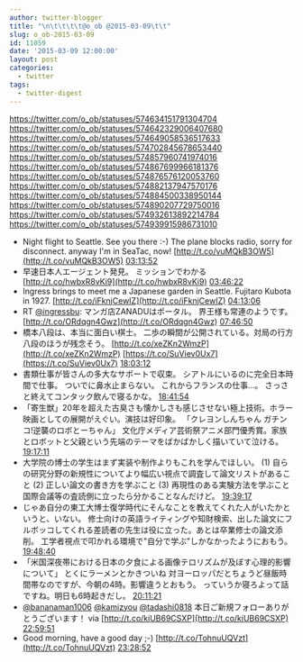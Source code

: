 ```yaml
---
author: twitter-blogger
title: "\n\t\t\t\t@o_ob @2015-03-09\t\t"
slug: o_ob-2015-03-09
id: 11059
date: '2015-03-09 12:00:00'
layout: post
categories:
  - twitter
tags:
  - twitter-digest
---
```


https://twitter.com/o_ob/statuses/574634151791304704 https://twitter.com/o_ob/statuses/574642329006407680 https://twitter.com/o_ob/statuses/574649058536517633 https://twitter.com/o_ob/statuses/574702845678653440 https://twitter.com/o_ob/statuses/574857960741974016 https://twitter.com/o_ob/statuses/574867699966181376 https://twitter.com/o_ob/statuses/574876576120053760 https://twitter.com/o_ob/statuses/574882137947570176 https://twitter.com/o_ob/statuses/574884500338950144 https://twitter.com/o_ob/statuses/574890207729750016 https://twitter.com/o_ob/statuses/574932613892214784 https://twitter.com/o_ob/statuses/574939915986731010  

*   Night flight to Seattle. See you there :-) The plane blocks radio, sorry for disconnect. anyway I'm in SeaTac, now! [http://t.co/vuMQkB3OW5](http://t.co/vuMQkB3OW5) [03:13:52](https://twitter.com/o_ob/statuses/574634151791304704)
*   早速日本人エージェント発見。 ミッションでわかる [http://t.co/hwbxR8vKi9](http://t.co/hwbxR8vKi9) [03:46:22](https://twitter.com/o_ob/statuses/574642329006407680)
*   Ingress brings to meet me a Japanese garden in Seattle. Fujitaro Kubota in 1927\. [http://t.co/iFknjCewIZ](http://t.co/iFknjCewIZ) [04:13:06](https://twitter.com/o_ob/statuses/574649058536517633)
*   RT [@ingressbu](https://twitter.com/ingressbu): マンガ店ZANADUはポータル。 界王様も常連のようです。 [http://t.co/ORdqgn4Gwz](http://t.co/ORdqgn4Gwz) [07:46:50](https://twitter.com/o_ob/statuses/574702845678653440)
*   橋本八段は、本当に面白い棋士。 二歩の瞬間が公開されている。対局の行方八段のほうが残念そう。 [http://t.co/xeZKn2WmzP](http://t.co/xeZKn2WmzP) [https://t.co/SuViev0Ux7](https://t.co/SuViev0Ux7) [18:03:12](https://twitter.com/o_ob/statuses/574857960741974016)
*   書類仕事が皆さんの多大なサポートで収束。 シアトルにいるのに完全日本時間で仕事。 ついでに鼻水止まらない。 これからフランスの仕事…。 さっさと終えてコンタック飲んで寝るかな。 [18:41:54](https://twitter.com/o_ob/statuses/574867699966181376)
*   「寄生獣」20年を超えた古臭さも懐かしさも感じさせない極上技術。ホラー映画としての展開がえぐい。演技は好印象。 「クレヨンしんちゃん ガチンコ!逆襲のロボとーちゃん」 文化庁メディア芸術祭アニメ部門優秀賞。家族とロボットと父親という先端のテーマをばかばかしく描いていて泣ける。 [19:17:11](https://twitter.com/o_ob/statuses/574876576120053760)
*   大学院の博士の学生はまず実装や制作よりもこれを学んでほしい。 (1) 自らの研究分野の新規性についてより幅広い視点で調査して論文リストがあること (2) 正しい論文の書き方を学ぶこと (3) 再現性のある実験方法を学ぶこと 国際会議等の査読側に立ったら分かることなんだけど。 [19:39:17](https://twitter.com/o_ob/statuses/574882137947570176)
*   じゃあ自分の東工大博士復学時代にそんなことを教えてくれた人がいたかというと、いない。 修士向けの英語ライティングや知財検索、出した論文にフルボッコしてくれる差読者の先生は役に立った。あとは卒業修士の論文添削。 工学者視点で叩かれる環境で"自分で学ぶ"しかなかったようにおもう。 [19:48:40](https://twitter.com/o_ob/statuses/574884500338950144)
*   「米国深夜帯における日本の夕食による画像テロリズムが及ぼす心理的影響について」 とくにラーメンとかきついね 対ヨーロッパだとちょうど昼飯時間帯なのですが、今朝の4時。影響違うとおもう。 っていうか寝ろよって話ですね。明日も6時起きだし。 [20:11:21](https://twitter.com/o_ob/statuses/574890207729750016)
*   [@bananaman1006](https://twitter.com/bananaman1006) [@kamizyou](https://twitter.com/kamizyou) [@tadashi0818](https://twitter.com/tadashi0818) 本日ご新規フォローありがとうございます！ via [http://t.co/kiUB69CSXP](http://t.co/kiUB69CSXP) [22:59:51](https://twitter.com/o_ob/statuses/574932613892214784)
*   Good morning, have a good day ;-) [http://t.co/TohnuUQVzt](http://t.co/TohnuUQVzt) [23:28:52](https://twitter.com/o_ob/statuses/574939915986731010)